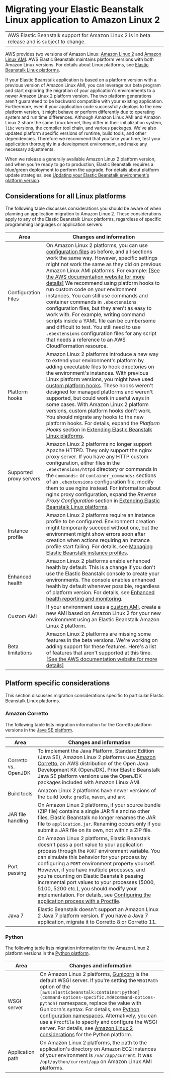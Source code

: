 # Migrating your Elastic Beanstalk Linux application to Amazon Linux 2<a name="using-features.migration-al"></a>


|  | 
| --- |
| AWS Elastic Beanstalk support for Amazon Linux 2 is in beta release and is subject to change\. | 

AWS provides two versions of Amazon Linux: [Amazon Linux 2](https://aws.amazon.com/amazon-linux-2/) and [Amazon Linux AMI](https://aws.amazon.com/amazon-linux-ami/)\. AWS Elastic Beanstalk maintains platform versions with both Amazon Linux versions\. For details about Linux platforms, see [Elastic Beanstalk Linux platforms](platforms-linux.md)\.

If your Elastic Beanstalk application is based on a platform version with a previous version of Amazon Linux AMI, you can leverage our beta program and start exploring the migration of your application's environments to a newer Amazon Linux 2 platform version\. The two platform generations aren't guaranteed to be backward compatible with your existing application\. Furthermore, even if your application code successfully deploys to the new platform version, it might behave or perform differently due to operating system and run time differences\. Although Amazon Linux AMI and Amazon Linux 2 share the same Linux kernel, they differ in their initialization system, `libc` versions, the compiler tool chain, and various packages\. We've also updated platform specific versions of runtime, build tools, and other dependencies\. Therefore we recommend that you take your time, test your application thoroughly in a development environment, and make any necessary adjustments\.

When we release a generally available Amazon Linux 2 platform version, and when you're ready to go to production, Elastic Beanstalk requires a blue/green deployment to perform the upgrade\. For details about platform update strategies, see [Updating your Elastic Beanstalk environment's platform version](using-features.platform.upgrade.md)\.

## Considerations for all Linux platforms<a name="using-features.migration-al.generic"></a>

The following table discusses considerations you should be aware of when planning an application migration to Amazon Linux 2\. These considerations apply to any of the Elastic Beanstalk Linux platforms, regardless of specific programming languages or application servers\.


|  **Area**  |  **Changes and information**  | 
| --- | --- | 
|  Configuration Files  |  On Amazon Linux 2 platforms, you can use [configuration files](ebextensions.md) as before, and all sections work the same way\. However, specific settings might not work the same as they did on previous Amazon Linux AMI platforms\. For example: [\[See the AWS documentation website for more details\]](http://docs.aws.amazon.com/elasticbeanstalk/latest/dg/using-features.migration-al.html) We recommend using platform hooks to run custom code on your environment instances\. You can still use commands and container commands in `.ebextensions` configuration files, but they aren't as easy to work with\. For example, writing command scripts inside a YAML file can be cumbersome and difficult to test\. You still need to use `.ebextensions` configuration files for any script that needs a reference to an AWS CloudFormation resource\.  | 
|  Platform hooks  |  Amazon Linux 2 platforms introduce a new way to extend your environment's platform by adding executable files to hook directories on the environment's instances\. With previous Linux platform versions, you might have used [custom platform hooks](custom-platform-hooks.md)\. These hooks weren't designed for managed platforms and weren't supported, but could work in useful ways in some cases\. With Amazon Linux 2 platform versions, custom platform hooks don't work\. You should migrate any hooks to the new platform hooks\. For details, expand the *Platform Hooks* section in [Extending Elastic Beanstalk Linux platforms](platforms-linux-extend.md)\.  | 
|  Supported proxy servers  |  Amazon Linux 2 platforms no longer support Apache HTTPD\. They only support the nginx proxy server\. If you have any HTTP custom configuration, either files in the `.ebextensions/httpd` directory or commands in the `commands:` or `container_commands:` sections of an `.ebextensions` configuration file, modify them to use nginx instead\. For information about nginx proxy configuration, expand the *Reverse Proxy Configuration* section in [Extending Elastic Beanstalk Linux platforms](platforms-linux-extend.md)\.  | 
|  Instance profile  |  Amazon Linux 2 platforms require an instance profile to be configured\. Environment creation might temporarily succeed without one, but the environment might show errors soon after creation when actions requiring an instance profile start failing\. For details, see [Managing Elastic Beanstalk instance profiles](iam-instanceprofile.md)\.  | 
|  Enhanced health  |  Amazon Linux 2 platforms enable enhanced health by default\. This is a change if you don't use the Elastic Beanstalk console to create your environments\. The console enables enhanced health by default whenever possible, regardless of platform version\. For details, see [Enhanced health reporting and monitoring](health-enhanced.md)\.  | 
|  Custom AMI  |  If your environment uses a [custom AMI](using-features.customenv.md), create a new AMI based on Amazon Linux 2 for your new environment using an Elastic Beanstalk Amazon Linux 2 platform\.  | 
|  Beta limitations  |  Amazon Linux 2 platforms are missing some features in the beta versions\. We're working on adding support for these features\. Here's a list of features that aren't supported at this time\. [\[See the AWS documentation website for more details\]](http://docs.aws.amazon.com/elasticbeanstalk/latest/dg/using-features.migration-al.html)  | 

## Platform specific considerations<a name="using-features.migration-al.specific"></a>

This section discusses migration considerations specific to particular Elastic Beanstalk Linux platforms\.

### Amazon Corretto<a name="using-features.migration-al.specific.corretto"></a>

The following table lists migration information for the Corretto platform versions in the [Java SE platform](java-se-platform.md)\.


|  **Area**  |  **Changes and information**  | 
| --- | --- | 
|  Corretto vs\. OpenJDK  |  To implement the Java Platform, Standard Edition \(Java SE\), Amazon Linux 2 platforms use [Amazon Corretto](https://aws.amazon.com/corretto), an AWS distribution of the Open Java Development Kit \(OpenJDK\)\. Prior Elastic Beanstalk Java SE platform versions use the OpenJDK packages included with Amazon Linux AMI\.  | 
|  Build tools  |  Amazon Linux 2 platforms have newer versions of the build tools: `gradle`, `maven`, and `ant`\.  | 
|  JAR file handling  |  On Amazon Linux 2 platforms, if your source bundle \(ZIP file\) contains a single JAR file and no other files, Elastic Beanstalk no longer renames the JAR file to `application.jar`\. Renaming occurs only if you submit a JAR file on its own, not within a ZIP file\.  | 
|  Port passing  |  On Amazon Linux 2 platforms, Elastic Beanstalk doesn't pass a port value to your application process through the `PORT` environment variable\. You can simulate this behavior for your process by configuring a `PORT` environment property yourself\. However, if you have multiple processes, and you're counting on Elastic Beanstalk passing incremental port values to your processes \(5000, 5100, 5200 etc\.\), you should modify your implementation\. For details, see [Configuring the application process with a Procfile](java-se-procfile.md)\.  | 
|  Java 7  |  Elastic Beanstalk doesn't support an Amazon Linux 2 Java 7 platform version\. If you have a Java 7 application, migrate it to Corretto 8 or Corretto 11\.  | 

### Python<a name="using-features.migration-al.specific.python"></a>

The following table lists migration information for the Amazon Linux 2 platform versions in the [Python platform](create_deploy_docker.md)\.


|  **Area**  |  **Changes and information**  | 
| --- | --- | 
|  WSGI server  |  On Amazon Linux 2 platforms, [Gunicorn](https://gunicorn.org/) is the default WSGI server\. If you're setting the `WSGIPath` option of the `[aws:elasticbeanstalk:container:python](command-options-specific.md#command-options-python)` namespace, replace the value with Gunicorn's syntax\. For details, see [Python configuration namespaces](create-deploy-python-container.md#python-namespaces)\. Alternatively, you can use a `Procfile` to specify and configure the WSGI server\. For details, see [Amazon Linux 2 considerations](create-deploy-python-container.md#create-deploy-python-container-al2) for the Python platform\.  | 
|  Application path  |  On Amazon Linux 2 platforms, the path to the application's directory on Amazon EC2 instances of your environment is `/var/app/current`\. It was `/opt/python/current/app` on Amazon Linux AMI platforms\.  | 